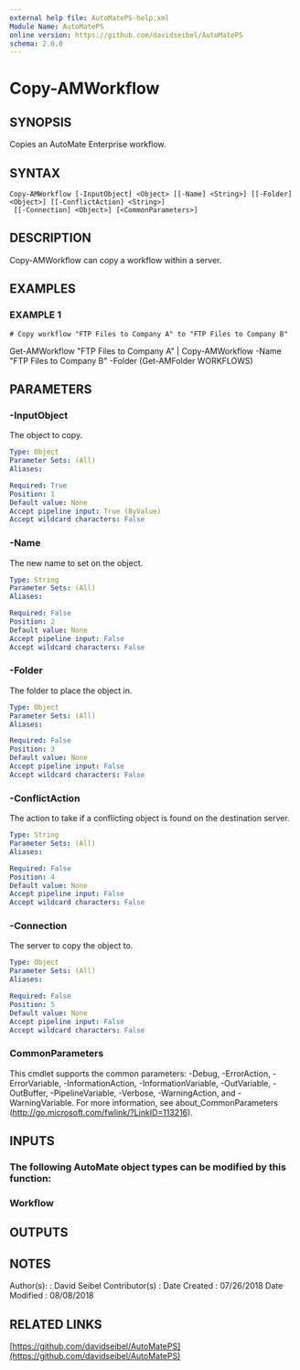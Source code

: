 ```yaml
---
external help file: AutoMatePS-help.xml
Module Name: AutoMatePS
online version: https://github.com/davidseibel/AutoMatePS
schema: 2.0.0
---
```


# Copy-AMWorkflow

## SYNOPSIS
Copies an AutoMate Enterprise workflow.

## SYNTAX

```
Copy-AMWorkflow [-InputObject] <Object> [[-Name] <String>] [[-Folder] <Object>] [[-ConflictAction] <String>]
 [[-Connection] <Object>] [<CommonParameters>]
```

## DESCRIPTION
Copy-AMWorkflow can copy a workflow within a server.

## EXAMPLES

### EXAMPLE 1
```
# Copy workflow "FTP Files to Company A" to "FTP Files to Company B"
```

Get-AMWorkflow "FTP Files to Company A" | Copy-AMWorkflow -Name "FTP Files to Company B" -Folder (Get-AMFolder WORKFLOWS)

## PARAMETERS

### -InputObject
The object to copy.

```yaml
Type: Object
Parameter Sets: (All)
Aliases:

Required: True
Position: 1
Default value: None
Accept pipeline input: True (ByValue)
Accept wildcard characters: False
```

### -Name
The new name to set on the object.

```yaml
Type: String
Parameter Sets: (All)
Aliases:

Required: False
Position: 2
Default value: None
Accept pipeline input: False
Accept wildcard characters: False
```

### -Folder
The folder to place the object in.

```yaml
Type: Object
Parameter Sets: (All)
Aliases:

Required: False
Position: 3
Default value: None
Accept pipeline input: False
Accept wildcard characters: False
```

### -ConflictAction
The action to take if a conflicting object is found on the destination server.

```yaml
Type: String
Parameter Sets: (All)
Aliases:

Required: False
Position: 4
Default value: None
Accept pipeline input: False
Accept wildcard characters: False
```

### -Connection
The server to copy the object to.

```yaml
Type: Object
Parameter Sets: (All)
Aliases:

Required: False
Position: 5
Default value: None
Accept pipeline input: False
Accept wildcard characters: False
```

### CommonParameters
This cmdlet supports the common parameters: -Debug, -ErrorAction, -ErrorVariable, -InformationAction, -InformationVariable, -OutVariable, -OutBuffer, -PipelineVariable, -Verbose, -WarningAction, and -WarningVariable.
For more information, see about_CommonParameters (http://go.microsoft.com/fwlink/?LinkID=113216).

## INPUTS

### The following AutoMate object types can be modified by this function:
### Workflow
## OUTPUTS

## NOTES
Author(s):     : David Seibel
Contributor(s) :
Date Created   : 07/26/2018
Date Modified  : 08/08/2018

## RELATED LINKS

[https://github.com/davidseibel/AutoMatePS](https://github.com/davidseibel/AutoMatePS)

